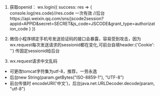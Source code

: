 1. 获取openid： 
 wx.login({
  success: res => {
    console.log(res.code)//res.code 一次有效
    //后台https://api.weixin.qq.com/sns/jscode2session?appid=APPID&secret=SECRET&js_code=JSCODE&grant_type=authorization_code
  }
 })

1. 微信小程序绑定手机号发送验证码的接口会暴露，容易受到攻击，因为wx.request每次发送请求的sessionid都在变化,可前台自填header:{'Cookie': ''} 传固定sessionid给后台
1. wx.request请求中文乱码
  * 可更改tomcat字符集为utf-8，推荐，一劳永逸
  * 后台new String(param.getBytes("ISO-8859-1"), "UTF-8")
  * 前台传值时  encodeURI('中文')，后台java.net.URLDecoder.decode(param, "utf-8")
